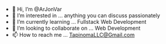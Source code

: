 - 👋 Hi, I’m @ArJonVar
- 👀 I’m interested in ... anything you can discuss passionately
- 🌱 I’m currently learning ... Fullstack Web Development
- 💞️ I’m looking to collaborate on ... Web Development
- 📫 How to reach me ... TapinomaLLC@Gmail.com

<!---
ArJonVar/ArJonVar is a ✨ special ✨ repository because its `README.md` (this file) appears on your GitHub profile.
You can click the Preview link to take a look at your changes.
--->
